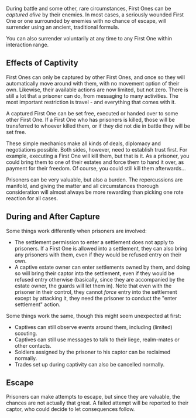 During battle and some other, rare circumstances, First Ones can be *captured alive* by their enemies. In most cases, a seriously wounded First One or one surrounded by enemies with no chance of escape, will surrender using an ancient, traditional formula.

You can also surrender voluntarily at any time to any First One within interaction range.


Effects of Captivity
--------------------
First Ones can only be captured by other First Ones, and once so they will automatically move around with them, with no movement option of their own.
Likewise, their available actions are now limited, but not zero. There is still a lot that a prisoner can do, from messaging to many activities.
The most important restriction is travel - and everything that comes with it.

A captured First One can be set free, executed or handed over to some other First One. If a First One who has prisoners is killed, those will be transferred to
whoever killed them, or if they did not die in battle they will be set free.


These simple mechanics make all kinds of deals, diplomacy and negotiations possible. Both sides, however, need to establish trust first. For example,
executing a First One will kill them, but that is it. As a prisoner, you could bring them to one of their estates and force them to hand it over, as payment
for their freedom. Of course, you could still kill them afterwards...

Prisoners can be very valuable, but also a burden. The repercussions are manifold, and giving the matter and all circumstances thorough consideration will almost always be more rewarding than picking one rote reaction for all cases.



During and After Capture
------------------------
Some things work differently when prisoners are involved:

* The settlement permission to enter a settlement does not apply to prisoners. If a First One is allowed into a settlement, they can also bring any prisoners with them, even if they would be refused entry on their own.
* A captive estate owner can enter settlements owned by them, and doing so will bring their captor into the settlement, even if they would be refused entry otherwise (basically, since they are accompanied by the estate owner, the guards will let them in). Note that even with the prisoner in their control, they cannot *force* entry into the settlement except by attacking it, they need the prisoner to conduct the "enter settlement" action.


Some things work the same, though this might seem unexpected at first:

* Captives can still observe events around them, including (limited) scouting.
* Captives can still use messages to talk to their liege, realm-mates or other contacts.
* Soldiers assigned by the prisoner to his captor can be reclaimed normally.
* Trades set up during captivity can also be cancelled normally.


Escape
------
Prisoners can make attempts to escape, but since they are valuable, the chances are not actually that great. A failed attempt will be reported to their captor, who could decide to let consequences follow.

